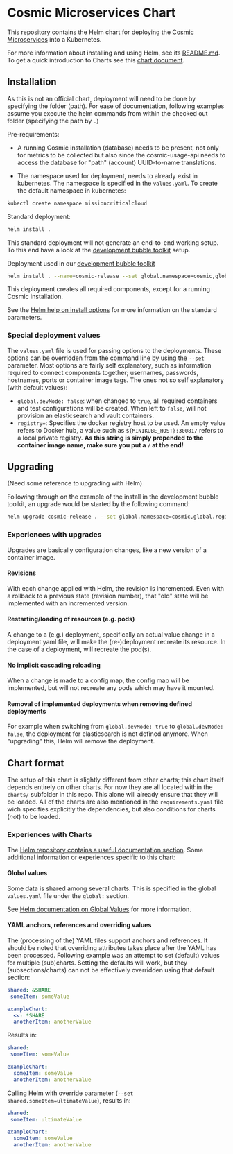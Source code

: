 # Cosmic Microservices Chart

This repository contains the Helm chart for deploying the [Cosmic Microservices](https://github.com/MissionCriticalCloud/cosmic-microservices) into a Kubernetes.

For more information about installing and using Helm, see its
[README.md](https://github.com/kubernetes/helm/tree/master/README.md). To get a quick introduction to Charts see this [chart document](https://github.com/kubernetes/helm/blob/master/docs/charts.md).

## Installation
As this is not an official chart, deployment will need to be done by specifying the folder (path). For ease of documentation, following examples assume you execute the helm commands from within the checked out folder (specifying the path by `.`)

Pre-requirements:
- A running Cosmic installation (database) needs to be present, not only for metrics to be collected but also since the cosmic-usage-api needs to access the database for "path" (account) UUID-to-name translations.

- The namespace used for deployment, needs to already exist in kubernetes. The namespace is specified in the `values.yaml`.
To create the default namespace in kubernetes:
```bash
kubectl create namespace missioncriticalcloud
```

Standard deployment:
```bash
helm install .
```
This standard deployment will not generate an end-to-end working setup. To this end have a look at the [development bubble toolkit](https://github.com/MissionCriticalCloud/bubble-toolkit) setup.

Deployment used in our [development bubble toolkit](https://github.com/MissionCriticalCloud/bubble-toolkit)
```bash
helm install . --name=cosmic-release --set global.namespace=cosmic,global.registry=${MINIKUBE_HOST}:30081/,global.devMode=true --replace --wait
```
This deployment creates all required components, except for a running Cosmic installation.

See the [Helm help on install options](https://github.com/kubernetes/helm/blob/master/docs/helm/helm_install.md#options) for more information on the standard parameters.

### Special deployment values
The `values.yaml` file is used for passing options to the deployments. These options can be overridden from the command line by using the `--set` parameter. Most options are fairly self explanatory, such as information required to connect components together; usernames, passwords, hostnames, ports or container image tags.
The ones not so self explanatory (with default values):
- `global.devMode: false`: when changed to `true`, all required containers and test configurations will be created. When left to `false`, will not provision an elasticsearch and vault containers.
- `registry=`: Specifies the docker registry host to be used. An empty value refers to Docker hub, a value such as `${MINIKUBE_HOST}:30081/` refers to a local private registry. **As this string is simply prepended to the container image name, make sure you put a `/` at the end!**


## Upgrading
(Need some reference to upgrading with Helm)

Following through on the example of the install in the development bubble toolkit, an upgrade would be started by the following command:
```bash
helm upgrade cosmic-release . --set global.namespace=cosmic,global.registry=${MINIKUBE_HOST}:30081/,global.dev_mode=true --wait
```


### Experiences with upgrades

Upgrades are basically configuration changes, like a new version of a container image.

#### Revisions
With each change applied with Helm, the revision is incremented. Even with a rollback to a previous state (revision number), that "old" state will be implemented with an incremented version.

#### Restarting/loading of resources (e.g. pods)
A change to a (e.g.) deployment, specifically an actual value change in a deployment yaml file, will make the (re-)deployment recreate its resource. In the case of a deployment, will recreate the pod(s).

#### No implicit cascading reloading
When a change is made to a config map, the config map will be implemented, but will not recreate any pods which may have it mounted.

#### Removal of implemented deployments when removing defined deployments
For example when switching from `global.devMode: true` to `global.devMode: false`, the deployment for elasticsearch is not defined anymore. When "upgrading" this, Helm will remove the deployment.

## Chart format
The setup of this chart is slightly different from other charts; this chart itself depends entirely on other charts. For now they are all located within the `charts/` subfolder in this repo. This alone will already ensure that they will be loaded. All of the charts are also mentioned in the `requirements.yaml` file wich specifies explicitly the dependencies, but also conditions for charts (_not_) to be loaded.
 
### Experiences with Charts
The [Helm repository contains a useful documentation section](https://github.com/kubernetes/helm/blob/master/docs/index.md). Some additional information or experiences specific to this chart:

#### Global values
Some data is shared among several charts. This is specified in the global `values.yaml` file under the `global:` section. 

See [Helm documentation on Global Values](https://github.com/kubernetes/helm/blob/master/docs/chart_template_guide/subcharts_and_globals.md) for more information. 

#### YAML anchors, references and overriding values
The (processing of the) YAML files support anchors and references. It should be noted that overriding attributes takes place after the YAML has been processed. Following example was an attempt to set (default) values for multiple (sub)charts. Setting the defaults will work, but they (subsections/charts) can not be effectively overridden using that default section:

```yaml
shared: &SHARE
 someItem: someValue

exampleChart: 
  <<: *SHARE
  anotherItem: anotherValue
```
Results in:
```yaml
shared:
 someItem: someValue

exampleChart: 
  someItem: someValue
  anotherItem: anotherValue
```
Calling Helm with override parameter (`--set shared.someItem=ultimateValue`), results in:
```yaml
shared:
 someItem: ultimateValue

exampleChart: 
  someItem: someValue
  anotherItem: anotherValue
```
